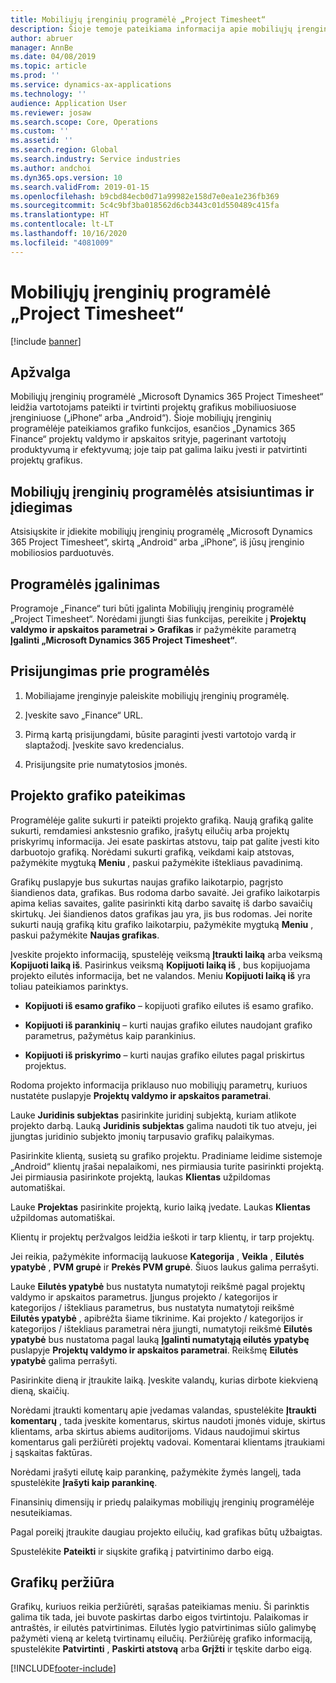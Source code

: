 ```yaml
---
title: Mobiliųjų įrenginių programėlė „Project Timesheet“
description: Šioje temoje pateikiama informacija apie mobiliųjų įrenginių programėlę „Microsoft Dynamics 365 Project Timesheet“. Mobiliųjų įrenginių programėlė „Project Timesheet“ leidžia vartotojams pateikti ir tvirtinti projektų grafikus mobiliuosiuose įrenginiuose.
author: abruer
manager: AnnBe
ms.date: 04/08/2019
ms.topic: article
ms.prod: ''
ms.service: dynamics-ax-applications
ms.technology: ''
audience: Application User
ms.reviewer: josaw
ms.search.scope: Core, Operations
ms.custom: ''
ms.assetid: ''
ms.search.region: Global
ms.search.industry: Service industries
ms.author: andchoi
ms.dyn365.ops.version: 10
ms.search.validFrom: 2019-01-15
ms.openlocfilehash: b9cbd84ecb0d71a99982e158d7e0ea1e236fb369
ms.sourcegitcommit: 5c4c9bf3ba018562d6cb3443c01d550489c415fa
ms.translationtype: HT
ms.contentlocale: lt-LT
ms.lasthandoff: 10/16/2020
ms.locfileid: "4081009"
---
```

# <a name="project-timesheet-mobile-application"></a>Mobiliųjų įrenginių programėlė „Project Timesheet“

[!include [banner](../includes/banner.md)]

## <a name="overview"></a>Apžvalga

Mobiliųjų įrenginių programėlė „Microsoft Dynamics 365 Project Timesheet“ leidžia vartotojams pateikti ir tvirtinti projektų grafikus mobiliuosiuose įrenginiuose („iPhone“ arba „Android“). Šioje mobiliųjų įrenginių programėlėje pateikiamos grafiko funkcijos, esančios „Dynamics 365 Finance“ projektų valdymo ir apskaitos srityje, pagerinant vartotojų produktyvumą ir efektyvumą; joje taip pat galima laiku įvesti ir patvirtinti projektų grafikus.

## <a name="download-and-install-the-mobile-app"></a>Mobiliųjų įrenginių programėlės atsisiuntimas ir įdiegimas

Atsisiųskite ir įdiekite mobiliųjų įrenginių programėlę „Microsoft Dynamics 365 Project Timesheet“, skirtą „Android“ arba „iPhone“, iš jūsų įrenginio mobiliosios parduotuvės.

## <a name="enable-the-app"></a>Programėlės įgalinimas 

Programoje „Finance“ turi būti įgalinta Mobiliųjų įrenginių programėlė „Project Timesheet“. Norėdami įjungti šias funkcijas, pereikite į **Projektų valdymo ir apskaitos parametrai \> Grafikas** ir pažymėkite parametrą **Įgalinti „Microsoft Dynamics 365 Project Timesheet“**.

## <a name="sign-in-to-the-app"></a>Prisijungimas prie programėlės

1.  Mobiliajame įrenginyje paleiskite mobiliųjų įrenginių programėlę.

2.  Įveskite savo „Finance“ URL.

3.  Pirmą kartą prisijungdami, būsite paraginti įvesti vartotojo vardą ir slaptažodį. Įveskite savo kredencialus.

4.  Prisijungsite prie numatytosios įmonės.

## <a name="submit-a-project-timesheet"></a>Projekto grafiko pateikimas

Programėlėje galite sukurti ir pateikti projekto grafiką. Naują grafiką galite sukurti, remdamiesi ankstesnio grafiko, įrašytų eilučių arba projektų priskyrimų informacija. Jei esate paskirtas atstovu, taip pat galite įvesti kito darbuotojo grafiką. Norėdami sukurti grafiką, veikdami kaip atstovas, pažymėkite mygtuką **Meniu** , paskui pažymėkite ištekliaus pavadinimą.

Grafikų puslapyje bus sukurtas naujas grafiko laikotarpio, pagrįsto šiandienos data, grafikas. Bus rodoma darbo savaitė. Jei grafiko laikotarpis apima kelias savaites, galite pasirinkti kitą darbo savaitę iš darbo savaičių skirtukų.
Jei šiandienos datos grafikas jau yra, jis bus rodomas. Jei norite sukurti naują grafiką kitu grafiko laikotarpiu, pažymėkite mygtuką **Meniu** , paskui pažymėkite **Naujas grafikas**.

Įveskite projekto informaciją, spustelėję veiksmą **Įtraukti laiką** arba veiksmą **Kopijuoti laiką iš**. Pasirinkus veiksmą **Kopijuoti laiką iš** , bus kopijuojama projekto eilutės informacija, bet ne valandos. Meniu **Kopijuoti laiką iš** yra toliau pateikiamos parinktys.

- **Kopijuoti iš esamo grafiko** – kopijuoti grafiko eilutes iš esamo grafiko.

- **Kopijuoti iš parankinių** – kurti naujas grafiko eilutes naudojant grafiko parametrus, pažymėtus kaip parankinius.

- **Kopijuoti iš priskyrimo** – kurti naujas grafiko eilutes pagal priskirtus projektus.

Rodoma projekto informacija priklauso nuo mobiliųjų parametrų, kuriuos nustatėte puslapyje **Projektų valdymo ir apskaitos parametrai**.

Lauke **Juridinis subjektas** pasirinkite juridinį subjektą, kuriam atlikote projekto darbą. Lauką **Juridinis subjektas** galima naudoti tik tuo atveju, jei įjungtas juridinio subjekto įmonių tarpusavio grafikų palaikymas.

Pasirinkite klientą, susietą su grafiko projektu. Pradiniame leidime sistemoje „Android“ klientų įrašai nepalaikomi, nes pirmiausia turite pasirinkti projektą. Jei pirmiausia pasirinkote projektą, laukas **Klientas** užpildomas automatiškai.

Lauke **Projektas** pasirinkite projektą, kurio laiką įvedate. Laukas **Klientas** užpildomas automatiškai.

Klientų ir projektų peržvalgos leidžia ieškoti ir tarp klientų, ir tarp projektų.

Jei reikia, pažymėkite informaciją laukuose **Kategorija** , **Veikla** , **Eilutės ypatybė** , **PVM grupė** ir **Prekės PVM grupė**. Šiuos laukus galima perrašyti.

Lauke **Eilutės ypatybė** bus nustatyta numatytoji reikšmė pagal projektų valdymo ir apskaitos parametrus. Įjungus projekto / kategorijos ir kategorijos / ištekliaus parametrus, bus nustatyta numatytoji reikšmė **Eilutės ypatybė** , apibrėžta šiame tikrinime. Kai projekto / kategorijos ir kategorijos / ištekliaus parametrai nėra įjungti, numatytoji reikšmė **Eilutės ypatybė** bus nustatoma pagal lauką **Įgalinti numatytąją eilutės ypatybę** puslapyje **Projektų valdymo ir apskaitos parametrai**. Reikšmę **Eilutės ypatybė** galima perrašyti.

Pasirinkite dieną ir įtraukite laiką. Įveskite valandų, kurias dirbote kiekvieną dieną, skaičių.

Norėdami įtraukti komentarų apie įvedamas valandas, spustelėkite **Įtraukti komentarų** , tada įveskite komentarus, skirtus naudoti įmonės viduje, skirtus klientams, arba skirtus abiems auditorijoms.
Vidaus naudojimui skirtus komentarus gali peržiūrėti projektų vadovai. Komentarai klientams įtraukiami į sąskaitas faktūras.

Norėdami įrašyti eilutę kaip parankinę, pažymėkite žymės langelį, tada spustelėkite **Įrašyti kaip parankinę**.

Finansinių dimensijų ir priedų palaikymas mobiliųjų įrenginių programėlėje nesuteikiamas.

Pagal poreikį įtraukite daugiau projekto eilučių, kad grafikas būtų užbaigtas.

Spustelėkite **Pateikti** ir siųskite grafiką į patvirtinimo darbo eigą.

## <a name="review-timesheets"></a>Grafikų peržiūra

Grafikų, kuriuos reikia peržiūrėti, sąrašas pateikiamas meniu. Ši parinktis galima tik tada, jei buvote paskirtas darbo eigos tvirtintoju. Palaikomas ir antraštės, ir eilutės patvirtinimas. Eilutės lygio patvirtinimas siūlo galimybę pažymėti vieną ar keletą tvirtinamų eilučių. Peržiūrėję grafiko informaciją, spustelėkite **Patvirtinti** , **Paskirti atstovą** arba **Grįžti** ir tęskite darbo eigą.


[!INCLUDE[footer-include](../includes/footer-banner.md)]